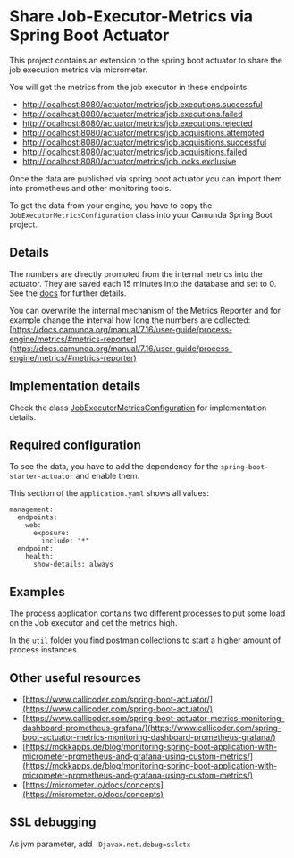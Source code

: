 # Share Job-Executor-Metrics via Spring Boot Actuator

This project contains an extension to the spring boot actuator to share the job execution metrics via micrometer.

You will get the metrics from the job executor in these endpoints:

* [http://localhost:8080/actuator/metrics/job.executions.successful](http://localhost:8080/actuator/metrics/job.executions.successful)
* [http://localhost:8080/actuator/metrics/job.executions.failed](http://localhost:8080/actuator/metrics/job.executions.failed)
* [http://localhost:8080/actuator/metrics/job.executions.rejected](http://localhost:8080/actuator/metrics/job.executions.rejected)
* [http://localhost:8080/actuator/metrics/job.acquisitions.attempted](http://localhost:8080/actuator/metrics/job.acquisitions.attempted)
* [http://localhost:8080/actuator/metrics/job.acquisitions.successful](http://localhost:8080/actuator/metrics/job.acquisitions.successful)
* [http://localhost:8080/actuator/metrics/job.acquisitions.failed](http://localhost:8080/actuator/metrics/job.acquisitions.failed)
* [http://localhost:8080/actuator/metrics/job.locks.exclusive](http://localhost:8080/actuator/metrics/job.locks.exclusive)

Once the data are published via spring boot actuator you can import them into prometheus and other monitoring tools.

To get the data from your engine, you have to copy the `JobExecutorMetricsConfiguration` class into your Camunda Spring Boot project.

## Details

The numbers are directly promoted from the internal metrics into the actuator. They are saved each 15 minutes into the database and set to 0.
See the [docs](https://docs.camunda.org/manual/7.16/user-guide/process-engine/metrics/) for further details.

You can overwrite the internal mechanism of the Metrics Reporter and for example change the interval how long the numbers are collected: [https://docs.camunda.org/manual/7.16/user-guide/process-engine/metrics/#metrics-reporter](https://docs.camunda.org/manual/7.16/user-guide/process-engine/metrics/#metrics-reporter) 

## Implementation details

Check the class [JobExecutorMetricsConfiguration](src/main/java/com/camunda/consulting/actuator/JobExecutorMetricsConfiguration.java) for implementation details.

## Required configuration

To see the data, you have to add the dependency for the `spring-boot-starter-actuator` and enable them.

This section of the `application.yaml` shows all values:

```
management:
  endpoints:
    web:
      exposure:
        include: "*"
  endpoint:
    health:
      show-details: always
```

## Examples

The process application contains two different processes to put some load on the Job executor and get the metrics high.

In the `util` folder you find postman collections to start a higher amount of process instances. 

## Other useful resources

* [https://www.callicoder.com/spring-boot-actuator/](https://www.callicoder.com/spring-boot-actuator/)
* [https://www.callicoder.com/spring-boot-actuator-metrics-monitoring-dashboard-prometheus-grafana/](https://www.callicoder.com/spring-boot-actuator-metrics-monitoring-dashboard-prometheus-grafana/)
* [https://mokkapps.de/blog/monitoring-spring-boot-application-with-micrometer-prometheus-and-grafana-using-custom-metrics/](https://mokkapps.de/blog/monitoring-spring-boot-application-with-micrometer-prometheus-and-grafana-using-custom-metrics/)
* [https://micrometer.io/docs/concepts](https://micrometer.io/docs/concepts)

## SSL debugging
As jvm parameter, add `-Djavax.net.debug=sslctx`
